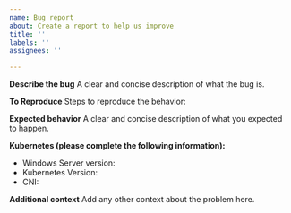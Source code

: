 ```yaml
---
name: Bug report
about: Create a report to help us improve
title: ''
labels: ''
assignees: ''

---
```


**Describe the bug**
A clear and concise description of what the bug is.

**To Reproduce**
Steps to reproduce the behavior:

**Expected behavior**
A clear and concise description of what you expected to happen.

**Kubernetes (please complete the following information):**
 - Windows Server version:
 - Kubernetes Version:
 - CNI:

**Additional context**
Add any other context about the problem here.
